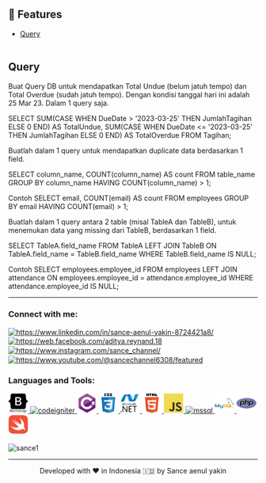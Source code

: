 <!-- <p align="center">
<img width="1024" alt="Screen Shot 2023-08-19 at 2 14 08 PM" src="https://github.com/sance1/Project7Aug2023/assets/92260329/08498ce4-cdc4-411a-b920-b8e2f7e24396">
</p>

 -->


<!-- Features -->
## 🧐 Features


- [Query](#query)
<br><br>


<!-- Query -->
## Query

Buat Query DB untuk mendapatkan Total Undue (belum jatuh tempo) dan Total Overdue (sudah jatuh tempo). Dengan kondisi tanggal hari ini adalah 25 Mar 23. Dalam 1 query saja.

SELECT 
    SUM(CASE WHEN DueDate > '2023-03-25' THEN JumlahTagihan ELSE 0 END) AS TotalUndue,
    SUM(CASE WHEN DueDate <= '2023-03-25' THEN JumlahTagihan ELSE 0 END) AS TotalOverdue
FROM Tagihan;


Buatlah dalam 1 query untuk mendapatkan duplicate data berdasarkan 1 field.

SELECT column_name, COUNT(column_name) AS count
FROM table_name
GROUP BY column_name
HAVING COUNT(column_name) > 1;

Contoh
SELECT email, COUNT(email) AS count
FROM employees
GROUP BY email
HAVING COUNT(email) > 1;


Buatlah dalam 1 query antara 2 table (misal TableA dan TableB), untuk menemukan data yang missing dari TableB, berdasarkan 1 field.

SELECT TableA.field_name
FROM TableA
LEFT JOIN TableB ON TableA.field_name = TableB.field_name
WHERE TableB.field_name IS NULL;

Contoh
SELECT employees.employee_id
FROM employees
LEFT JOIN attendance ON employees.employee_id = attendance.employee_id
WHERE attendance.employee_id IS NULL;

---



<h3 align="left">Connect with me:</h3>
<p align="left">
<a href="https://linkedin.com/in/https://www.linkedin.com/in/sance-aenul-yakin-8724421a8/" target="blank"><img align="center" src="https://raw.githubusercontent.com/rahuldkjain/github-profile-readme-generator/master/src/images/icons/Social/linked-in-alt.svg" alt="https://www.linkedin.com/in/sance-aenul-yakin-8724421a8/" height="30" width="40" /></a>
<a href="https://fb.com/https://web.facebook.com/aditya.reynand.18" target="blank"><img align="center" src="https://raw.githubusercontent.com/rahuldkjain/github-profile-readme-generator/master/src/images/icons/Social/facebook.svg" alt="https://web.facebook.com/aditya.reynand.18" height="30" width="40" /></a>
<a href="https://instagram.com/https://www.instagram.com/sance_channel/" target="blank"><img align="center" src="https://raw.githubusercontent.com/rahuldkjain/github-profile-readme-generator/master/src/images/icons/Social/instagram.svg" alt="https://www.instagram.com/sance_channel/" height="30" width="40" /></a>
<a href="https://www.youtube.com/c/https://www.youtube.com/@sancechannel6308/featured" target="blank"><img align="center" src="https://raw.githubusercontent.com/rahuldkjain/github-profile-readme-generator/master/src/images/icons/Social/youtube.svg" alt="https://www.youtube.com/@sancechannel6308/featured" height="30" width="40" /></a>
</p>


<h3 align="left">Languages and Tools:</h3>
<p align="left"> <a href="https://getbootstrap.com" target="_blank" rel="noreferrer"> <img src="https://raw.githubusercontent.com/devicons/devicon/master/icons/bootstrap/bootstrap-plain-wordmark.svg" alt="bootstrap" width="40" height="40"/> </a> <a href="https://codeigniter.com" target="_blank" rel="noreferrer"> <img src="https://cdn.worldvectorlogo.com/logos/codeigniter.svg" alt="codeigniter" width="40" height="40"/> </a> <a href="https://www.w3schools.com/cs/" target="_blank" rel="noreferrer"> <img src="https://raw.githubusercontent.com/devicons/devicon/master/icons/csharp/csharp-original.svg" alt="csharp" width="40" height="40"/> </a> <a href="https://www.w3schools.com/css/" target="_blank" rel="noreferrer"> <img src="https://raw.githubusercontent.com/devicons/devicon/master/icons/css3/css3-original-wordmark.svg" alt="css3" width="40" height="40"/> </a> <a href="https://dotnet.microsoft.com/" target="_blank" rel="noreferrer"> <img src="https://raw.githubusercontent.com/devicons/devicon/master/icons/dot-net/dot-net-original-wordmark.svg" alt="dotnet" width="40" height="40"/> </a> <a href="https://www.w3.org/html/" target="_blank" rel="noreferrer"> <img src="https://raw.githubusercontent.com/devicons/devicon/master/icons/html5/html5-original-wordmark.svg" alt="html5" width="40" height="40"/> </a> <a href="https://developer.mozilla.org/en-US/docs/Web/JavaScript" target="_blank" rel="noreferrer"> <img src="https://raw.githubusercontent.com/devicons/devicon/master/icons/javascript/javascript-original.svg" alt="javascript" width="40" height="40"/> </a> <a href="https://www.microsoft.com/en-us/sql-server" target="_blank" rel="noreferrer"> <img src="https://www.svgrepo.com/show/303229/microsoft-sql-server-logo.svg" alt="mssql" width="40" height="40"/> </a> <a href="https://www.mysql.com/" target="_blank" rel="noreferrer"> <img src="https://raw.githubusercontent.com/devicons/devicon/master/icons/mysql/mysql-original-wordmark.svg" alt="mysql" width="40" height="40"/> </a> <a href="https://www.php.net" target="_blank" rel="noreferrer"> <img src="https://raw.githubusercontent.com/devicons/devicon/master/icons/php/php-original.svg" alt="php" width="40" height="40"/> </a> <a href="https://developer.apple.com/swift/" target="_blank" rel="noreferrer"> <img src="https://raw.githubusercontent.com/devicons/devicon/master/icons/swift/swift-original.svg" alt="swift" width="40" height="40"/> </a> </p>

<!--
<p><img align="left" src="https://github-readme-stats.vercel.app/api/top-langs?username=sance1&show_icons=true&locale=en&layout=compact" alt="sance1" /></p>

<p>&nbsp;<img align="center" src="https://github-readme-stats.vercel.app/api?username=sance1&show_icons=true&locale=en" alt="sance1" /></p>
-->
<p><img align="center" src="https://github-readme-streak-stats.herokuapp.com/?user=sance1&" alt="sance1" /></p>


---
<p align="center">
  Developed with ❤️ in Indonesia 🇮🇩 by Sance aenul yakin
</p>

